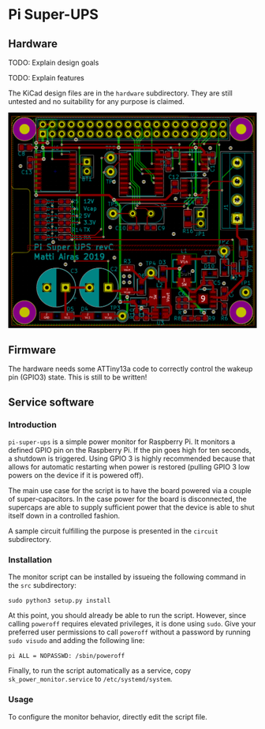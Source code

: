 # Pi Super-UPS

## Hardware

TODO: Explain design goals

TODO: Explain features

The KiCad design files are in the `hardware` subdirectory. They are still
untested and no suitability for any purpose is claimed.

![PCB revision C](pcb-revC.png)

## Firmware

The hardware needs some ATTiny13a code to correctly control the
wakeup pin (GPIO3) state. This is still to be written!

## Service software

### Introduction

`pi-super-ups` is a simple power monitor for Raspberry Pi. It
monitors a defined GPIO pin on the Raspberry Pi. If the pin goes
high for ten seconds, a shutdown is triggered. Using GPIO 3 is highly
recommended because that allows for automatic restarting when power
is restored (pulling GPIO 3 low powers on the device if it is powered
off).

The main use case for the script is to have the board powered via
a couple of super-capacitors. In the case power for the board is
disconnected, the supercaps are able to supply sufficient power
that the device is able to shut itself down in a controlled fashion.

A sample circuit fulfilling the purpose is presented in the `circuit`
subdirectory.

### Installation

The monitor script can be installed by issueing the following command
in the `src` subdirectory:

    sudo python3 setup.py install

At this point, you
should already be able to run the script. However, since calling
`poweroff` requires elevated privileges, it is done using `sudo`.
Give your preferred user permissions to call `poweroff` without a
password by running `sudo visudo` and adding the following line:

    pi ALL = NOPASSWD: /sbin/poweroff

Finally, to run the script automatically as a service, copy
`sk_power_monitor.service` to `/etc/systemd/system`.

### Usage

To configure the monitor behavior, directly edit the script file.
